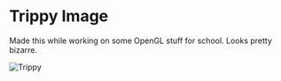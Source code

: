 
# Trippy Image

Made this while working on some OpenGL stuff for school. Looks pretty bizarre.

![Trippy](img/trippy.png)
